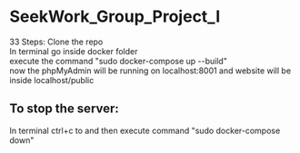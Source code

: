 # SeekWork_Group_Project_I

33 Steps:
Clone the repo </br>
In terminal go inside docker folder </br>
execute the command "sudo docker-compose up --build" </br>
now the phpMyAdmin will be running on localhost:8001 and website will be inside localhost/public </br>

## To stop the server:
In terminal ctrl+c to and then execute command "sudo docker-compose down"</br>

